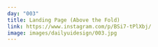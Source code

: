 ```yaml
---
day: "003"
title: Landing Page (Above the Fold)
link: https://www.instagram.com/p/BSi7-tPlXbj/
image: images/dailyuidesign/003.jpg
---
```

